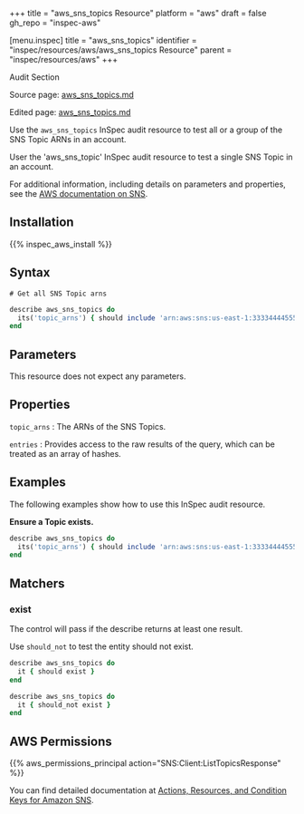 +++
title = "aws_sns_topics Resource"
platform = "aws"
draft = false
gh_repo = "inspec-aws"

[menu.inspec]
title = "aws_sns_topics"
identifier = "inspec/resources/aws/aws_sns_topics Resource"
parent = "inspec/resources/aws"
+++

<div class="admonition-note">
<p class="admonition-note-title">Audit Section</p>
<div class="admonition-note-text">
<p>Source page: <a href="https://github.com/inspec/inspec-aws/blob/main/docs/resources/aws_sns_topics.md">aws_sns_topics.md</a></p>
<p>Edited page: <a href="https://github.com/ianmadd/inspec-aws/blob/im/hugo/docs-chef-io/content/inspec/resources/aws_sns_topics.md">aws_sns_topics.md</a></p>
</div>
</div>



Use the `aws_sns_topics` InSpec audit resource to test all or a group of the SNS Topic ARNs in an account.

User the 'aws_sns_topic' InSpec audit resource to test a single SNS Topic in an account.

For additional information, including details on parameters and properties, see the [AWS documentation on SNS](https://docs.aws.amazon.com/sns/latest/dg/sns-getting-started.html).

## Installation

{{% inspec_aws_install %}}

## Syntax

    # Get all SNS Topic arns
```ruby
describe aws_sns_topics do
  its('topic_arns') { should include 'arn:aws:sns:us-east-1:333344445555:MyTopic' }
end
```

## Parameters

This resource does not expect any parameters.

## Properties

`topic_arns`
: The ARNs of the SNS Topics.

`entries`
: Provides access to the raw results of the query, which can be treated as an array of hashes.

## Examples

The following examples show how to use this InSpec audit resource.

**Ensure a Topic exists.**

```ruby
describe aws_sns_topics do
  its('topic_arns') { should include 'arn:aws:sns:us-east-1:333344445555:MyTopic' }
end
```

## Matchers

### exist

The control will pass if the describe returns at least one result.

Use `should_not` to test the entity should not exist.

```ruby
describe aws_sns_topics do
  it { should exist }
end
```

```ruby
describe aws_sns_topics do
  it { should_not exist }
end
```

## AWS Permissions

{{% aws_permissions_principal action="SNS:Client:ListTopicsResponse" %}}

You can find detailed documentation at [Actions, Resources, and Condition Keys for Amazon SNS](https://docs.aws.amazon.com/IAM/latest/UserGuide/list_amazonsns.html).
